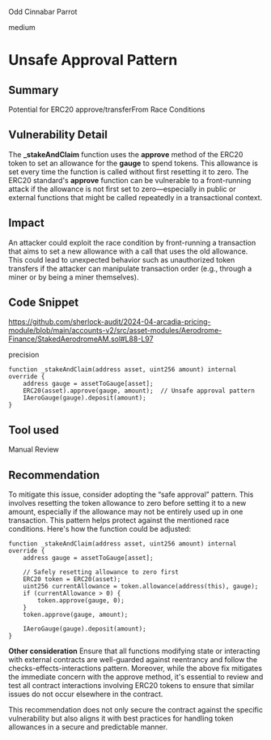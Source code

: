 Odd Cinnabar Parrot

medium

# Unsafe Approval Pattern

## Summary
Potential for ERC20 approve/transferFrom Race Conditions

## Vulnerability Detail
The **_stakeAndClaim** function uses the **approve** method of the ERC20 token to set an allowance for the **gauge** to spend tokens. This allowance is set every time the function is called without first resetting it to zero. The ERC20 standard's **approve** function can be vulnerable to a front-running attack if the allowance is not first set to zero—especially in public or external functions that might be called repeatedly in a transactional context.
## Impact
An attacker could exploit the race condition by front-running a transaction that aims to set a new allowance with a call that uses the old allowance. This could lead to unexpected behavior such as unauthorized token transfers if the attacker can manipulate transaction order (e.g., through a miner or by being a miner themselves).


## Code Snippet
https://github.com/sherlock-audit/2024-04-arcadia-pricing-module/blob/main/accounts-v2/src/asset-modules/Aerodrome-Finance/StakedAerodromeAM.sol#L88-L97

precision 

```solidity
function _stakeAndClaim(address asset, uint256 amount) internal override {
    address gauge = assetToGauge[asset];
    ERC20(asset).approve(gauge, amount);  // Unsafe approval pattern
    IAeroGauge(gauge).deposit(amount);
}
```


## Tool used

Manual Review

## Recommendation
To mitigate this issue, consider adopting the “safe approval” pattern. This involves resetting the token allowance to zero before setting it to a new amount, especially if the allowance may not be entirely used up in one transaction. This pattern helps protect against the mentioned race conditions.
Here's how the function could be adjusted:

```solidity
function _stakeAndClaim(address asset, uint256 amount) internal override {
    address gauge = assetToGauge[asset];
    
    // Safely resetting allowance to zero first
    ERC20 token = ERC20(asset);
    uint256 currentAllowance = token.allowance(address(this), gauge);
    if (currentAllowance > 0) {
        token.approve(gauge, 0);
    }
    token.approve(gauge, amount);
    
    IAeroGauge(gauge).deposit(amount);
}
```
**Other consideration**
Ensure that all functions modifying state or interacting with external contracts are well-guarded against reentrancy and follow the checks-effects-interactions pattern. Moreover, while the above fix mitigates the immediate concern with the approve method, it's essential to review and test all contract interactions involving ERC20 tokens to ensure that similar issues do not occur elsewhere in the contract.

This recommendation does not only secure the contract against the specific vulnerability but also aligns it with best practices for handling token allowances in a secure and predictable manner.